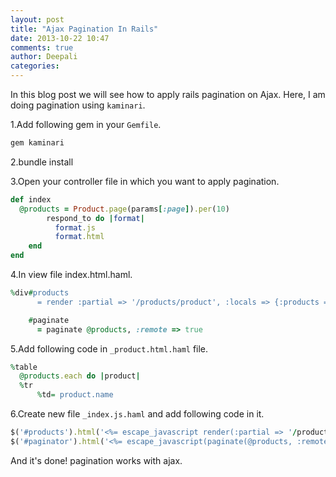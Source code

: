 ```yaml
---
layout: post
title: "Ajax Pagination In Rails"
date: 2013-10-22 10:47
comments: true
author: Deepali
categories: 
---
```

In this blog post we will see how to apply rails pagination on Ajax.
Here, I am doing pagination using `kaminari`.

1.Add following gem in your `Gemfile`.
```ruby
gem kaminari
```
2.bundle install

3.Open your controller file in which you want to apply pagination.
```ruby
def index
  @products = Product.page(params[:page]).per(10)
		respond_to do |format|
		  format.js
		  format.html
	end
end
```

4.In view file index.html.haml.
```ruby
%div#products
	  = render :partial => '/products/product', :locals => {:products => @products}

	#paginate	     
	  = paginate @products, :remote => true
```

5.Add following code in `_product.html.haml` file.
```ruby
%table
  @products.each do |product|
  %tr
 	  %td= product.name
```

6.Create new file `_index.js.haml` and add following code in it.
```ruby
$('#products').html('<%= escape_javascript render(:partial => '/products/product', :locals => {:products => @products}) %>');
$('#paginator').html('<%= escape_javascript(paginate(@products, :remote => true).to_s) %>');     
```

And it's done! pagination works with ajax.
